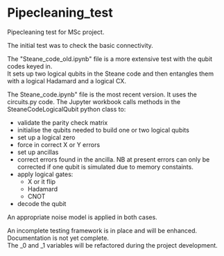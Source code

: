 # Pipecleaning_test
Pipecleaning test for MSc project.

The initial test was to check the basic connectivity.

The "Steane_code_old.ipynb" file is a more extensive test with the qubit codes keyed in.  
It sets up two logical qubits in the Steane code and then entangles them with a logical Hadamard and a logical CX.

The Steane_code.ipynb" file is the most recent version.  It uses the circuits.py code.  The Jupyter workbook calls methods in the SteaneCodeLogicalQubit python class to:
 - validate the parity check matrix
 - initialise the qubits needed to build one or two logical qubits
 - set up a logical zero
 - force in correct X or Y errors
 - set up ancillas
 - correct errors found in the ancilla.  NB at present errors can only be corrected if one qubit is simulated due to memory constaints. 
 - apply logical gates:
    - X or it flip
    - Hadamard
    - CNOT
 - decode the qubit

An appropriate noise model is applied in both cases.

An incomplete testing framework is in place and will be enhanced.  Documentation is not yet complete.  
The _0 and _1 variables will be refactored during the project development.
